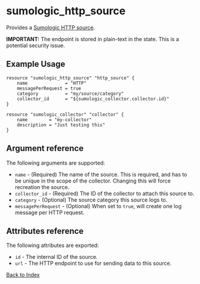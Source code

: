 # sumologic_http_source
Provides a [Sumologic HTTP source][1].

__IMPORTANT:__ The endpoint is stored in plain-text in the state. This is a potential security issue.

## Example Usage
```hcl
resource "sumologic_http_source" "http_source" {
    name              = "HTTP"
    messagePerRequest = true
    category          = "my/source/category"
    collector_id      = "${sumologic_collector.collector.id}"
}

resource "sumologic_collector" "collector" {
    name        = "my-collector"
    description = "Just testing this"
}
```

## Argument reference
The following arguments are supported:
- `name` - (Required) The name of the source. This is required, and has to be unique in the scope of the collector. Changing this will force recreation the source.
- `collector_id` - (Required) The ID of the collector to attach this source to.
- `category` - (Optional) The source category this source logs to.
- `messagePerRequest` - (Optional) When set to `true`, will create one log message per HTTP request.

## Attributes reference
The following attributes are exported:
- `id` - The internal ID of the source.
- `url` - The HTTP endpoint to use for sending data to this source.

[Back to Index][0]

[0]: ../README.md
[1]: https://help.sumologic.com/Send_Data/Sources/02Sources_for_Hosted_Collectors/HTTP_Source
